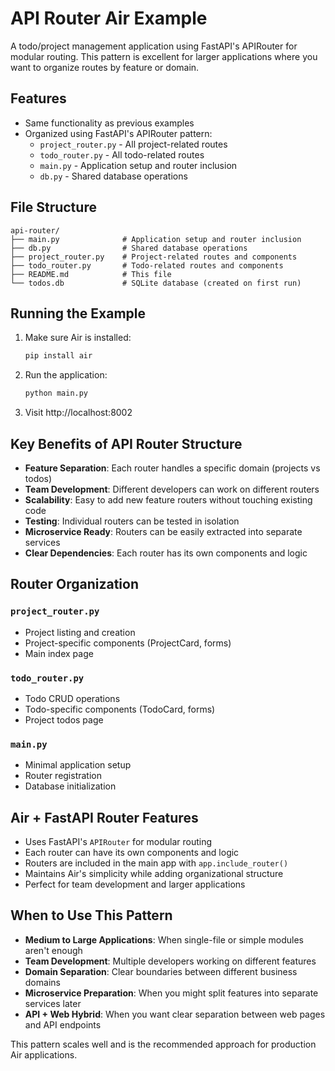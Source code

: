 # API Router Air Example

A todo/project management application using FastAPI's APIRouter for modular routing. This pattern is excellent for larger applications where you want to organize routes by feature or domain.

## Features

- Same functionality as previous examples
- Organized using FastAPI's APIRouter pattern:
  - `project_router.py` - All project-related routes
  - `todo_router.py` - All todo-related routes
  - `main.py` - Application setup and router inclusion
  - `db.py` - Shared database operations

## File Structure

```
api-router/
├── main.py              # Application setup and router inclusion
├── db.py                # Shared database operations
├── project_router.py    # Project-related routes and components
├── todo_router.py       # Todo-related routes and components
├── README.md            # This file
└── todos.db             # SQLite database (created on first run)
```

## Running the Example

1. Make sure Air is installed:
   ```bash
   pip install air
   ```

2. Run the application:
   ```bash
   python main.py
   ```

3. Visit http://localhost:8002

## Key Benefits of API Router Structure

- **Feature Separation**: Each router handles a specific domain (projects vs todos)
- **Team Development**: Different developers can work on different routers
- **Scalability**: Easy to add new feature routers without touching existing code
- **Testing**: Individual routers can be tested in isolation
- **Microservice Ready**: Routers can be easily extracted into separate services
- **Clear Dependencies**: Each router has its own components and logic

## Router Organization

### `project_router.py`
- Project listing and creation
- Project-specific components (ProjectCard, forms)
- Main index page

### `todo_router.py`
- Todo CRUD operations
- Todo-specific components (TodoCard, forms)
- Project todos page

### `main.py`
- Minimal application setup
- Router registration
- Database initialization

## Air + FastAPI Router Features

- Uses FastAPI's `APIRouter` for modular routing
- Each router can have its own components and logic
- Routers are included in the main app with `app.include_router()`
- Maintains Air's simplicity while adding organizational structure
- Perfect for team development and larger applications

## When to Use This Pattern

- **Medium to Large Applications**: When single-file or simple modules aren't enough
- **Team Development**: Multiple developers working on different features
- **Domain Separation**: Clear boundaries between different business domains
- **Microservice Preparation**: When you might split features into separate services later
- **API + Web Hybrid**: When you want clear separation between web pages and API endpoints

This pattern scales well and is the recommended approach for production Air applications.
